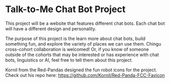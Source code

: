 # Talk-to-Me Chat Bot Project
This project will be a website that features different chat bots. Each chat bot will have a different design and personality. 

The purpose of this project is the learn more about chat bots, build something fun, and explore the variety of places we can use them. Chingu cross-cohort collaboration is welcomed! Or, if you know of someone outside of the cohorts that may be interested or has experience with chat bots, linguistics or AI, feel free to tell them about this project.

Kornil from the Red-Pandas designed the fun robot icons for the project. Check out his repo here: https://github.com/Kornil/Red-Panda-FCC-Favicon
